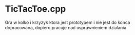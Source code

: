 # TicTacToe.cpp
Gra w kolko i krzyzyk ktora jest prototypem i nie jest do konca dopracowana, dopiero pracuje nad usprawnieniem dzialania
